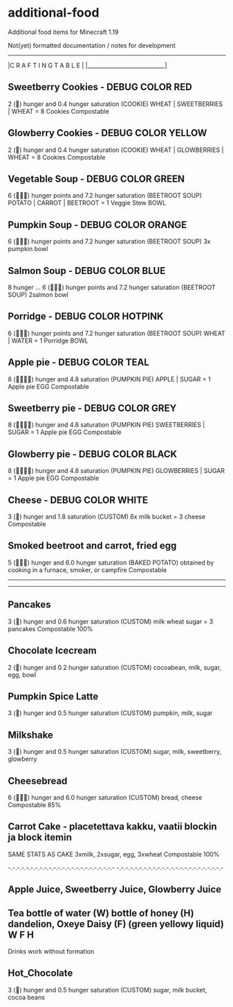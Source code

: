 # additional-food
 Additional food items for Minecraft 1.19


Not(yet) formatted documentation / notes for development
 ____________________________
|C R A F T I N G   T A B L E |
|____________________________|

Sweetberry Cookies - DEBUG COLOR RED
------------------
2 (🍗) hunger and 0.4 hunger saturation (COOKIE)
WHEAT | SWEETBERRIES | WHEAT = 8 Cookies
Compostable


Glowberry Cookies - DEBUG COLOR YELLOW
------------------
2 (🍗) hunger and 0.4 hunger saturation (COOKIE)
WHEAT | GLOWBERRIES | WHEAT = 8 Cookies
Compostable


Vegetable Soup - DEBUG COLOR GREEN
------------------
6 (🍗🍗🍗) hunger points and 7.2 hunger saturation (BEETROOT SOUP)
POTATO | CARROT | BEETROOT	= 1 Veggie Stew
BOWL


Pumpkin Soup - DEBUG COLOR ORANGE
-----------------
6 (🍗🍗🍗) hunger points and 7.2 hunger saturation (BEETROOT SOUP)
3x pumpkin
bowl


Salmon Soup - DEBUG COLOR BLUE
-----------------
8 hunger ... 6 (🍗🍗🍗) hunger points and 7.2 hunger saturation (BEETROOT SOUP)
2salmon
bowl


Porridge - DEBUG COLOR HOTPINK
-----------------
6 (🍗🍗🍗) hunger points and 7.2 hunger saturation (BEETROOT SOUP)
WHEAT | WATER	= 1 Porridge
BOWL



Apple pie - DEBUG COLOR TEAL
-----------------
8 (🍗🍗🍗🍗) hunger and 4.8 saturation (PUMPKIN PIE)
APPLE | SUGAR	= 1 Apple pie
EGG
Compostable


Sweetberry pie - DEBUG COLOR GREY
-----------------
8 (🍗🍗🍗🍗) hunger and 4.8 saturation (PUMPKIN PIE)
SWEETBERRIES | SUGAR	= 1 Apple pie
EGG
Compostable


Glowberry pie - DEBUG COLOR BLACK
-----------------
8 (🍗🍗🍗🍗) hunger and 4.8 saturation (PUMPKIN PIE)
GLOWBERRIES | SUGAR	= 1 Apple pie
EGG
Compostable


Cheese - DEBUG COLOR WHITE
-----------------
3 (🍗) hunger and 1.8 saturation (CUSTOM)
6x milk bucket  = 3 cheese
Compostable


Smoked beetroot and carrot, fried egg
---------------------------------------
5 (🍗🍗🍗) hunger and 6.0 hunger saturation (BAKED POTATO)
obtained by cooking in a furnace, smoker, or campfire
Compostable
________________________________________________________
________________________________________________________

Pancakes
--------
3 (🍗) hunger and 0.6 hunger saturation (CUSTOM)
milk wheat sugar = 3 pancakes
Compostable 100%

Chocolate Icecream
-------------------
2 (🍗) hunger and 0.2 hunger saturation (CUSTOM)
cocoabean, milk, sugar, egg, bowl


Pumpkin Spice Latte
--------------------
3 (🍗) hunger and 0.5 hunger saturation (CUSTOM)
pumpkin, milk, sugar

Milkshake
---------
3 (🍗) hunger and 0.5 hunger saturation (CUSTOM)
sugar, milk, sweetberry, glowberry

Cheesebread
------------
6 (🍗🍗🍗) hunger and 6.0 hunger saturation (CUSTOM)
bread, cheese
Compostable 85%



Carrot Cake - placetettava kakku, vaatii blockin ja block itemin
-----------
SAME STATS AS CAKE
3xmilk, 2xsugar, egg, 3xwheat
Compostable 100%

-.-.-.-.-.-.-.-.-.-.-.-.-.-.-.-.-.-.-.-.-.-.-.-
-.-.-.-.-.-.-.-.-.-.-.-.-.-.-.-.-.-.-.-.-.-.-.-

Apple Juice, Sweetberry Juice, Glowberry Juice
-----------------------------------------------


Tea
bottle of water (W)
bottle of honey (H)
dandelion,  Oxeye Daisy (F)
(green yellowy liquid)
W F H
-----------------------------------------------------------

Drinks work without formation

Hot_Chocolate
---------------
3 (🍗) hunger and 0.5 hunger saturation (CUSTOM)
sugar, milk bucket, cocoa beans

